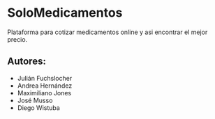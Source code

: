 # SoloMedicamentos
Plataforma para cotizar medicamentos online y asi encontrar el mejor precio.

## Autores:
* Julián Fuchslocher
* Andrea Hernández
* Maximiliano Jones
* José Musso
* Diego Wistuba
